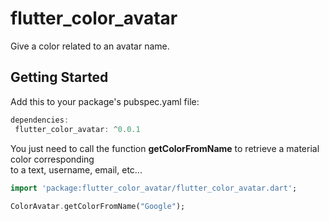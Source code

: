 
# flutter_color_avatar  
  
Give a color related to an avatar name.  
  
## Getting Started  
  
Add this to your package's pubspec.yaml file:  

```dart  
dependencies: 
 flutter_color_avatar: ^0.0.1  
```

You just need to call the function **getColorFromName** to retrieve a material color corresponding  
to a text, username, email, etc...  
  
```dart  
import 'package:flutter_color_avatar/flutter_color_avatar.dart';
  
ColorAvatar.getColorFromName("Google");  
```
